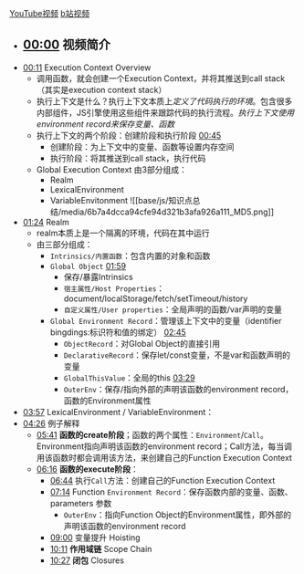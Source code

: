 [YouTube视频](https://www.youtube.com/watch?v=zdGfo6I1yrA&ab_channel=LydiaHallie)
[b站视频](https://www.bilibili.com/video/BV16w4m197PV/?spm_id_from=333.999.0.0&vd_source=22af953ea4c09540ad1966711a2d53f0)


- [00:00](https://www.bilibili.com/video/BV16w4m197PV/?t=0.108247#t=0.11) 视频简介
	- 
- [00:11](https://www.bilibili.com/video/BV16w4m197PV/?t=11.645425#t=11.65) Execution Context Overview
	- 调用函数，就会创建一个Execution Context，并将其推送到call stack（其实是execution context stack）
	- 执行上下文是什么？执行上下文本质上*定义了代码执行的环境*。包含很多内部组件，JS引擎使用这些组件来跟踪代码的执行流程。*执行上下文使用environment record来保存变量、函数*
	- 执行上下文的两个阶段：创建阶段和执行阶段 [00:45](https://www.bilibili.com/video/BV16w4m197PV/?t=45.180927#t=45.18) 
		- 创建阶段：为上下文中的变量、函数等设置内存空间
		- 执行阶段：将其推送到call stack，执行代码
	- Global Execution Context 由3部分组成：
		- Realm
		- LexicalEnvironment
		- VariableEnvitonment
![[base/js/知识点总结/media/6b7a4dcca94cfe94d321b3afa926a111_MD5.png]]
- [01:24](https://www.bilibili.com/video/BV16w4m197PV/?t=84.613012#t=01:24.61) Realm
	- realm本质上是一个隔离的环境，代码在其中运行
	- 由三部分组成：
		- `Intrinsics/内置函数`：包含内置的对象和函数
		- `Global Object` [01:59](https://www.bilibili.com/video/BV16w4m197PV/?t=119.898017#t=01:59.90) 
			- 保存/暴露Intrinsics
			- `宿主属性/Host Properties`： document/localStorage/fetch/setTimeout/history
			- `自定义属性/User properties`：全局声明的函数/var声明的变量
		- `Global Environment Record`：管理该上下文中的变量（identifier bingdings:标识符和值的绑定） [02:45](https://www.bilibili.com/video/BV16w4m197PV/?t=165.269302#t=02:45.27)
			- `ObjectRecord`：对Global Object的直接引用
			- `DeclarativeRecord`：保存let/const变量，不是var和函数声明的变量
			- `GlobalThisValue`：全局的this [03:29](https://www.bilibili.com/video/BV16w4m197PV/?t=209.731061#t=03:29.73) 
			- `OuterEnv`：保存/指向外部的声明该函数的environment record，函数的Environment属性
- [03:57](https://www.bilibili.com/video/BV16w4m197PV/?t=237.500098#t=03:57.50) LexicalEnvironment / VariableEnvironment：
- [04:26](https://www.bilibili.com/video/BV16w4m197PV/?t=266.597824#t=04:26.60) 例子解释
	- [05:41](https://www.bilibili.com/video/BV16w4m197PV/?t=341.015584#t=05:41.02) **函数的create阶段**；函数的两个属性：`Environment`/`Call`。Environment指向声明该函数的environment record；Call方法，每当调用该函数时都会调用该方法，来创建自己的Function Execution Context
	- [06:16](https://www.bilibili.com/video/BV16w4m197PV/?t=376.839284#t=06:16.84) **函数的execute阶段**：
		- [06:44](https://www.bilibili.com/video/BV16w4m197PV/?t=404.722898#t=06:44.72) 执行`Call`方法：创建自己的Function Execution Context  
		- [07:14](https://www.bilibili.com/video/BV16w4m197PV/?t=434.361555#t=07:14.36) Function `Environment Record`：保存函数内部的变量、函数、 parameters 参数
			- `OuterEnv`：指向Function Object的Environment属性，即外部的声明该函数的environment record
		- [09:00](https://www.bilibili.com/video/BV16w4m197PV/?t=540.666144#t=09:00.67) 变量提升 Hoisting
		- [10:11](https://www.bilibili.com/video/BV16w4m197PV/?t=611.420751#t=10:11.42) **作用域链** Scope Chain
		- [10:27](https://www.bilibili.com/video/BV16w4m197PV/?t=627.557933#t=10:27.56) **闭包** Closures